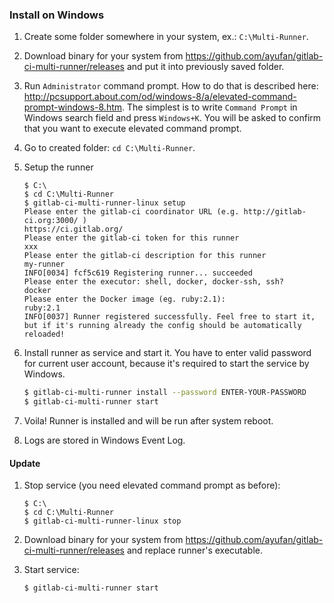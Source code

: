 ### Install on Windows

1. Create some folder somewhere in your system, ex.: `C:\Multi-Runner`.

1. Download binary for your system from https://github.com/ayufan/gitlab-ci-multi-runner/releases and put it into previously saved folder.

1. Run `Administrator` command prompt. How to do that is described here: http://pcsupport.about.com/od/windows-8/a/elevated-command-prompt-windows-8.htm. The simplest is to write `Command Prompt` in Windows search field and press `Windows+K`. You will be asked to confirm that you want to execute elevated command prompt.

1. Go to created folder: `cd C:\Multi-Runner`.

1. Setup the runner
	```batch
	$ C:\
	$ cd C:\Multi-Runner
	$ gitlab-ci-multi-runner-linux setup
	Please enter the gitlab-ci coordinator URL (e.g. http://gitlab-ci.org:3000/ )
	https://ci.gitlab.org/
	Please enter the gitlab-ci token for this runner
	xxx
	Please enter the gitlab-ci description for this runner
	my-runner
	INFO[0034] fcf5c619 Registering runner... succeeded
	Please enter the executor: shell, docker, docker-ssh, ssh?
	docker
	Please enter the Docker image (eg. ruby:2.1):
	ruby:2.1
	INFO[0037] Runner registered successfully. Feel free to start it, but if it's running already the config should be automatically reloaded!
	```

1. Install runner as service and start it. You have to enter valid password for current user account, because it's required to start the service by Windows.
	```bash
	$ gitlab-ci-multi-runner install --password ENTER-YOUR-PASSWORD
	$ gitlab-ci-multi-runner start
	```

1. Voila! Runner is installed and will be run after system reboot.

1. Logs are stored in Windows Event Log.

#### Update

1. Stop service (you need elevated command prompt as before):
	```batch
	$ C:\
	$ cd C:\Multi-Runner
	$ gitlab-ci-multi-runner-linux stop
	```

1. Download binary for your system from https://github.com/ayufan/gitlab-ci-multi-runner/releases and replace runner's executable.

1. Start service:
	```batch
	$ gitlab-ci-multi-runner start
	```
